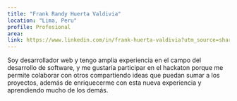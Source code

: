 ```yaml
---
title: "Frank Randy Huerta Valdivia"
location: "Lima, Peru"
profile: Profesional
area: 
link: https://www.linkedin.com/in/frank-huerta-valdivia?utm_source=share&utm_campaign=share_via&utm_content=profile&utm_medium=android_app
---
```


Soy desarrollador web y tengo amplia experiencia en el campo del desarrollo de software, y me gustaría participar en el hackaton porque me permite colaborar con otros compartiendo ideas que puedan sumar a los proyectos, además de enriquecerme con esta nueva experiencia y aprendiendo mucho de los demás.